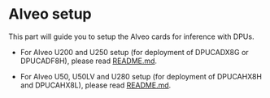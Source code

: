 # Alveo setup

This part will guide you to setup the Alveo cards for inference with DPUs.

* For Alveo U200 and U250 setup (for deployment of DPUCADX8G or DPUCADF8H), please read [README.md](./u200_u250/README.md).

* For Alveo U50, U50LV and U280 setup (for deployment of DPUCAHX8H and DPUCAHX8L), please read [README.md](./u50_u50lv_u280/README.md).
